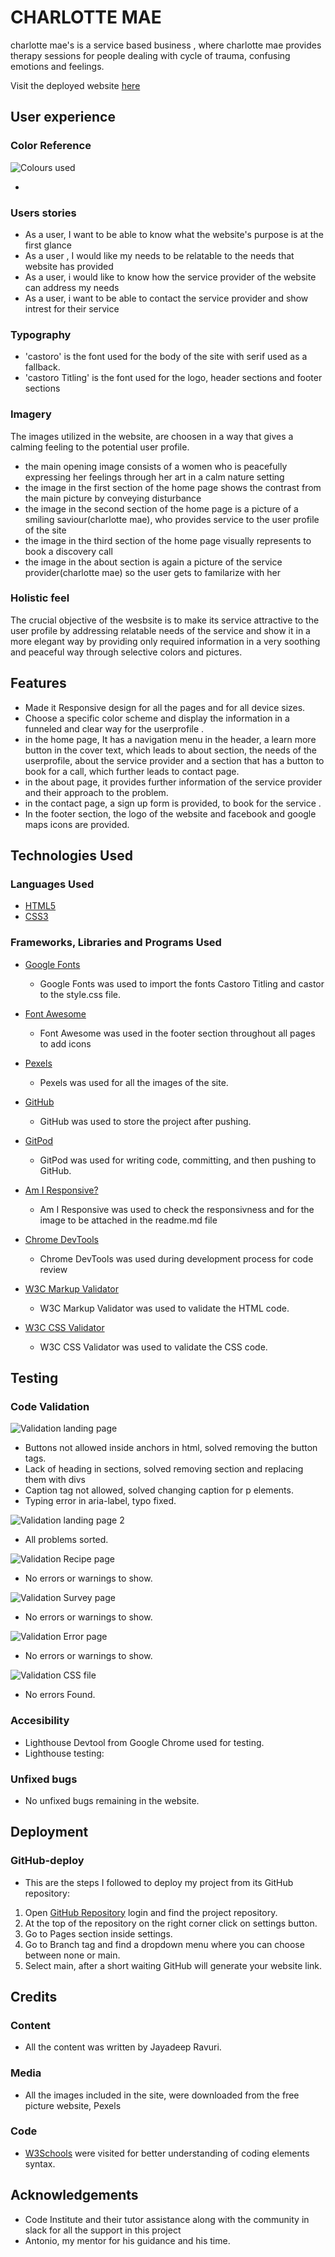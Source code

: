 # CHARLOTTE MAE


charlotte mae's is a service based business , where charlotte mae provides therapy sessions for people dealing with
cycle of trauma, confusing emotions and feelings.

Visit the deployed website [here](https://)

## User experience

### Color Reference


![Colours used]()


* 

### Users stories

* As a user, I want to be able to know what the website's purpose is at the first glance
* As a user , I would like my needs to be relatable to the needs that website has provided
* As a user, i would like to know how the service provider of the website can address my needs
* As a user, i want to be able to contact the service provider and show intrest for their service

### Typography

* 'castoro' is the font used for the body of the site with serif used as a fallback.
* 'castoro Titling' is the font used for the logo, header sections and footer sections

### Imagery

The images utilized in the website, are choosen in a way that gives a calming feeling to the potential user profile. 

* the main opening image consists of a women who is peacefully expressing her feelings through her art in a calm nature setting
* the image in the first section of the home page shows the contrast from the main picture by conveying disturbance 
* the image in the second section of the home page is a picture of a smiling saviour(charlotte mae), who provides service to the user profile of the site
* the image in the third section of the home page visually represents to book a discovery call
* the image in the about section is again a picture of the service provider(charlotte mae) so the user gets to familarize with her

### Holistic feel
The crucial objective of the wesbsite is to make its service attractive to the user profile by addressing relatable needs of the service and show it in a more elegant way by providing only required information in a very soothing and peaceful way through selective colors and pictures.



## Features

* Made it Responsive design for all the pages and for all device sizes.
* Choose a specific color scheme and display the information in a funneled and clear way for the userprofile .
* in the home page, It has a navigation menu in the header, a learn more button in the cover text, which leads to about section, the needs of the userprofile, about the service provider and a section that has a button to book for a call, which further leads to contact page.
* in the about page, it provides further information of the service provider and their approach to the problem.
* in the contact page, a sign up form is provided, to book for the service .
* In the footer section, the logo of the website and facebook and google maps icons are provided.

## Technologies Used

### Languages Used

* [HTML5](https://en.wikipedia.org/wiki/HTML5)
* [CSS3](https://en.wikipedia.org/wiki/CSS)

### Frameworks, Libraries and Programs Used

* [Google Fonts](https://fonts.google.com/)
    - Google Fonts was used to import the fonts Castoro Titling and castor to the style.css file.

* [Font Awesome](https://fontawesome.com/)
     - Font Awesome was used in the footer section throughout all pages to add icons

* [Pexels](https://www.pexels.com/es-es/)
    - Pexels was used for all the images of the site.

* [GitHub](https://github.com/)
     - GitHub was used to store the project after pushing.

* [GitPod](https://gitpod.io/)
     - GitPod was used for writing code, committing, and then pushing to GitHub.

* [Am I Responsive?](http://ami.responsivedesign.is/#)
    - Am I Responsive was used to check the responsivness and for the image to be attached in the readme.md file

* [Chrome DevTools](https://developer.chrome.com/docs/devtools/)
    - Chrome DevTools was used during development process for code review 

* [W3C Markup Validator](https://validator.w3.org/)
    - W3C Markup Validator was used to validate the HTML code.

* [W3C CSS Validator](https://jigsaw.w3.org/css-validator/)
    - W3C CSS Validator was used to validate the CSS code.



## Testing

### Code Validation

![Validation landing page](assets/readme-files/validationlandingpage.png)

* Buttons not allowed inside anchors in html, solved removing the button tags.
* Lack of heading in sections, solved removing section and replacing them with divs
* Caption tag not allowed, solved changing caption for p elements.
* Typing error in aria-label, typo fixed.

![Validation landing page 2](assets/readme-files/validationlandingpagesolved.png)

* All problems sorted.

![Validation Recipe page](assets/readme-files/validationrecipepage.png)

* No errors or warnings to show.

![Validation Survey page](assets/readme-files/validationsurvey.png)

* No errors or warnings to show.

![Validation Error page](assets/readme-files/validationerrorpage.png)

* No errors or warnings to show.

![Validation CSS file](assets/readme-files/validationcss.png)

* No errors Found.

### Accesibility

* Lighthouse Devtool from Google Chrome used for testing.
* Lighthouse testing:

 


    
### Unfixed bugs

* No unfixed bugs remaining in the website.


## Deployment

### GitHub-deploy

* This are the steps I followed to deploy my project from its GitHub repository:

1. Open [GitHub Repository](https://github.com/) login and find the project repository.
2. At the top of the repository on the right corner click on settings button.
3. Go to Pages section inside settings.
4. Go to Branch tag and find a dropdown menu where you can choose between none or main.
5. Select main, after a short waiting GitHub will generate your website link.


## Credits

### Content

* All the content was written by Jayadeep Ravuri.

### Media
* All the images included in the site, were downloaded from the free picture website, Pexels

### Code

* [W3Schools](https://www.w3schools.com/) were visited for better understanding of coding elements syntax.


## Acknowledgements

* Code Institute and their tutor assistance along with the community in slack for 
all the support in this project
* Antonio, my mentor for his guidance and his time.
